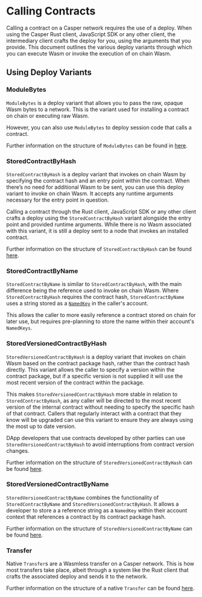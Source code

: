 # Calling Contracts

Calling a contract on a Casper network requires the use of a deploy. When using the Casper Rust client, JavaScript SDK or any other client, the intermediary client crafts the deploy for you, using the arguments that you provide. This document outlines the various deploy variants through which you can execute Wasm or invoke the execution of on chain Wasm.

## Using Deploy Variants

### ModuleBytes

`ModuleBytes` is a deploy variant that allows you to pass the raw, opaque Wasm bytes to a network. This is the variant used for installing a contract on chain or executing raw Wasm.

However, you can also use `ModuleBytes` to deploy session code that calls a contract.

Further information on the structure of `ModuleBytes` can be found in [here](/dapp-dev-guide/sdkspec/types_chain/#modulebytes).

### StoredContractByHash

`StoredContractByHash` is a deploy variant that invokes on chain Wasm by specifying the contract hash and an entry point within the contract. When there’s no need for additional Wasm to be sent, you can use this deploy variant to invoke on chain Wasm. It accepts any runtime arguments necessary for the entry point in question.

Calling a contract through the Rust client, JavaScript SDK or any other client crafts a deploy using the `StoredContractByHash` variant alongside the entry point and provided runtime arguments. While there is no Wasm associated with this variant, it is still a deploy sent to a node that invokes an installed contract.

Further information on the structure of `StoredContractByHash` can be found [here](/dapp-dev-guide/sdkspec/types_chain/#storedcontractbyhash).

### StoredContractByName

`StoredContractByName` is similar to `StoredContractByHash`, with the main difference being the reference used to invoke on chain Wasm. Where `StoredContractByHash` requires the contract hash, `StoredContractByName` uses a string stored as a [`NamedKey`](dapp-dev-guide/sdkspec/types_chain/#namedkey) in the caller's account.

This allows the caller to more easily reference a contract stored on chain for later use, but requires pre-planning to store the name within their account's `NamedKeys`.

### StoredVersionedContractByHash

`StoredVersionedContractByHash` is a deploy variant that invokes on chain Wasm based on the contract package hash, rather than the contract hash directly. This variant allows the caller to specify a version within the contract package, but if a specific version is not supplied it will use the most recent version of the contract within the package.

This makes `StoredVersionedContractByHash` more stable in relation to `StoredContractByHash`, as any caller will be directed to the most recent version of the internal contract without needing to specify the specific hash of that contract. Callers that regularly interact with a contract that they know will be upgraded can use this variant to ensure they are always using the most up to date version.

DApp developers that use contracts developed by other parties can use `StoredVersionedContractByHash` to avoid interruptions from contract version changes.

Further information on the structure of `StoredVersionedContractByHash` can be found [here](/dapp-dev-guide/sdkspec/types_chain/#storedversioncontractbyhash).

### StoredVersionedContractByName

`StoredVersionedContractByName` combines the functionality of `StoredContractByName` and `StoredVersionedContractByHash`. It allows a developer to store a a reference string as a `NamedKey` within their account context that references a contract by its contract package hash.

Further information on the structure of `StoredVersionedContractByName` can be found [here](/dapp-dev-guide/sdkspec/types_chain/#storedversioncontractbyname).

### Transfer

Native `Transfer`s are a Wasmless transfer on a Casper network. This is how most transfers take place, albeit through a system like the Rust client that crafts the associated deploy and sends it to the network.

Further information on the structure of a native `Transfer` can be found [here](/dapp-dev-guide/sdkspec/types_chain/#transfer).
